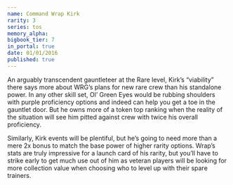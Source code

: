 ```yaml
---
name: Command Wrap Kirk
rarity: 3
series: tos
memory_alpha:
bigbook_tier: 7
in_portal: true
date: 01/01/2016
published: true
---
```


An arguably transcendent gauntleteer at the Rare level, Kirk’s “viability” there says more about WRG’s plans for new rare crew than his standalone power. In any other skill set, Ol’ Green Eyes would be rubbing shoulders with purple proficiency options and indeed can help you get a toe in the gauntlet door. But he owns more of a token top ranking when the reality of the situation will see him pitted against crew with twice his overall proficiency.

Similarly, Kirk events will be plentiful, but he’s going to need more than a mere 2x bonus to match the base power of higher rarity options. Wrap’s stats are truly impressive for a launch card of his rarity, but you’ll have to strike early to get much use out of him as veteran players will be looking for more collection value when choosing who to level up with their spare trainers.
